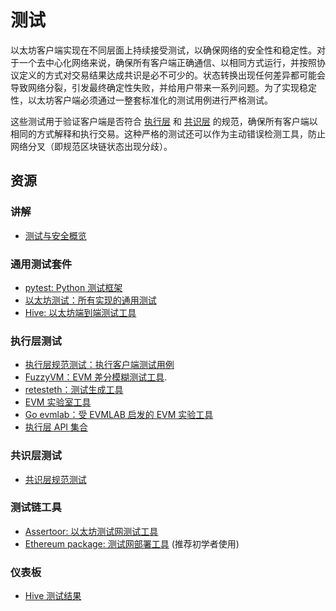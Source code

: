 # 测试

以太坊客户端实现在不同层面上持续接受测试，以确保网络的安全性和稳定性。对于一个去中心化网络来说，确保所有客户端正确通信、以相同方式运行，并按照协议定义的方式对交易结果达成共识是必不可少的。状态转换出现任何差异都可能会导致网络分裂，引发最终确定性失败，并给用户带来一系列问题。为了实现稳定性，以太坊客户端必须通过一整套标准化的测试用例进行严格测试。

这些测试用于验证客户端是否符合 [执行层](/wiki/EL/el-specs.md) 和 [共识层](/wiki/CL/cl-specs.md) 的规范，确保所有客户端以相同的方式解释和执行交易。这种严格的测试还可以作为主动错误检测工具，防止网络分叉（即规范区块链状态出现分歧）。

## 资源

### 讲解
- [测试与安全概览](https://www.youtube.com/watch?v=PQVW5dJ8J0c)

### 通用测试套件
- [pytest: Python 测试框架](https://docs.pytest.org/en/8.0.x/)
- [以太坊测试：所有实现的通用测试](https://github.com/ethereum/tests)
- [Hive: 以太坊端到端测试工具](https://github.com/ethereum/hive)

### 执行层测试
- [执行层规范测试：执行客户端测试用例](https://github.com/ethereum/execution-spec-tests)
- [FuzzyVM：EVM 差分模糊测试工具](https://github.com/MariusVanDerWijden/FuzzyVM).
- [retesteth：测试生成工具](https://github.com/ethereum/retesteth)
- [EVM 实验室工具](https://github.com/ethereum/evmlab)
- [Go evmlab：受 EVMLAB 启发的 EVM 实验工具](https://github.com/holiman/goevmlab)
- [执行层 API 集合](https://github.com/ethereum/execution-apis)

### 共识层测试
- [共识层规范测试](https://github.com/ethereum/consensus-specs/tree/dev/tests)

### 测试链工具
- [Assertoor: 以太坊测试网测试工具](https://github.com/ethpandaops/assertoor)
- [Ethereum package: 测试网部署工具](https://github.com/kurtosis-tech/ethereum-package) (推荐初学者使用)

### 仪表板
- [Hive 测试结果](https://hivetests.ethdevops.io/)